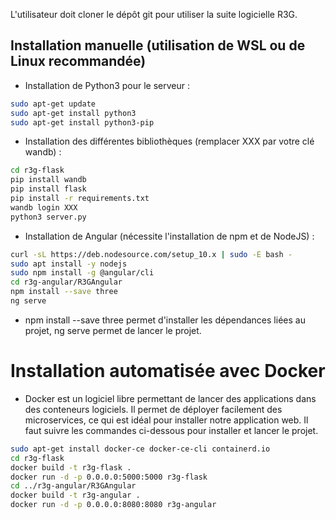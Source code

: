 L'utilisateur doit cloner le dépôt git pour utiliser la suite logicielle R3G.

## Installation manuelle (utilisation de WSL ou de Linux recommandée)

- Installation de Python3 pour le serveur :
```bash
sudo apt-get update
sudo apt-get install python3
sudo apt-get install python3-pip
```
- Installation des différentes bibliothèques (remplacer XXX par votre clé wandb) :
```bash
cd r3g-flask
pip install wandb
pip install flask
pip install -r requirements.txt
wandb login XXX
python3 server.py
```

- Installation de Angular (nécessite l'installation de npm et de NodeJS) :
```bash
curl -sL https://deb.nodesource.com/setup_10.x | sudo -E bash -
sudo apt install -y nodejs
sudo npm install -g @angular/cli
cd r3g-angular/R3GAngular
npm install --save three
ng serve
```
- npm install --save three permet d'installer les dépendances liées au projet, ng serve permet de lancer le projet.

# Installation automatisée avec Docker
- Docker est un logiciel libre permettant de lancer des applications dans des conteneurs logiciels. Il permet de déployer facilement des microservices, ce qui est idéal pour installer notre application web. Il faut suivre les commandes ci-dessous pour installer et lancer le projet.

```bash
sudo apt-get install docker-ce docker-ce-cli containerd.io
cd r3g-flask
docker build -t r3g-flask .
docker run -d -p 0.0.0.0:5000:5000 r3g-flask
cd ../r3g-angular/R3GAngular
docker build -t r3g-angular .
docker run -d -p 0.0.0.0:8080:8080 r3g-angular
```
